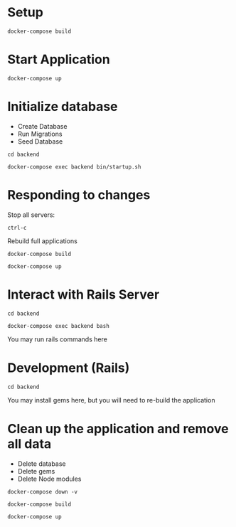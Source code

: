 
# Setup

`docker-compose build`

# Start Application
`docker-compose up`

# Initialize database
* Create Database
* Run Migrations
* Seed Database

`cd backend`

`docker-compose exec backend bin/startup.sh`

# Responding to changes

Stop all servers:

`ctrl-c`

Rebuild full applications

`docker-compose build`

`docker-compose up`

# Interact with Rails Server

`cd backend`

`docker-compose exec backend bash`

You may run rails commands here

# Development (Rails)

`cd backend`

You may install gems here, but you will need to re-build the application

# Clean up the application and remove all data
* Delete database 
* Delete gems
* Delete Node modules

`docker-compose down -v`

`docker-compose build`

`docker-compose up`
